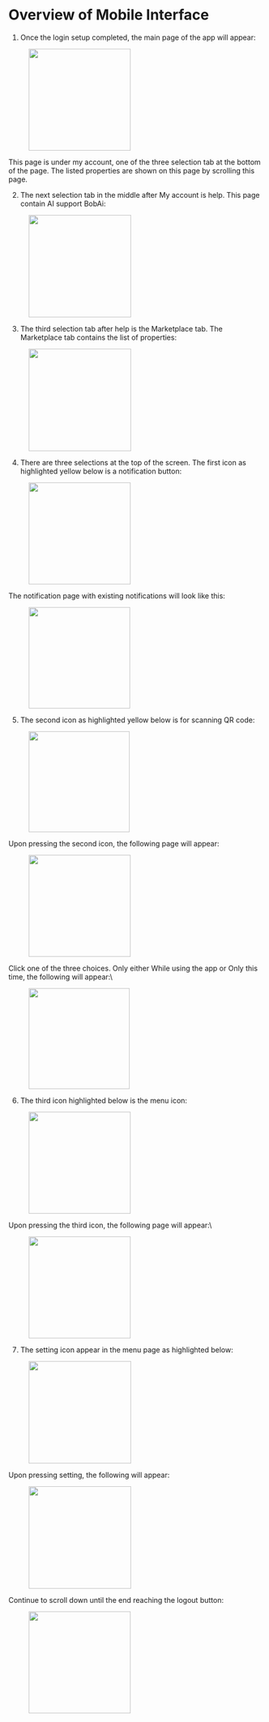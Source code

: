 # Overview of Mobile Interface

1. Once the login setup completed, the main page of the app will appear:&#x20;

<figure><img src="../../../../../.gitbook/assets/image (5).png" alt="" width="201"><figcaption></figcaption></figure>

This page is under my account, one of the three selection tab at the bottom of the page. The listed properties are shown on this page by scrolling this page.



2. The next selection tab in the middle after My account is help. This page contain AI support BobAi:

<figure><img src="../../../../../.gitbook/assets/image (1) (1) (1).png" alt="" width="202"><figcaption></figcaption></figure>

3. The third selection tab after help is the Marketplace tab. The Marketplace tab contains the list of properties:

<figure><img src="../../../../../.gitbook/assets/image (2) (1) (1).png" alt="" width="202"><figcaption></figcaption></figure>



4. There are three selections at the top of the screen. The first icon as highlighted yellow below is a notification button:

<figure><img src="../../../../../.gitbook/assets/image (3) (1) (1).png" alt="" width="201"><figcaption></figcaption></figure>

The notification page with existing notifications will look like this:

<figure><img src="../../../../../.gitbook/assets/image (4) (1).png" alt="" width="200"><figcaption></figcaption></figure>



5. The second icon as highlighted yellow below is for scanning QR code:

<figure><img src="../../../../../.gitbook/assets/image (5) (1).png" alt="" width="199"><figcaption></figcaption></figure>

Upon pressing the second icon, the following page will appear:

<figure><img src="../../../../../.gitbook/assets/image (6).png" alt="" width="201"><figcaption></figcaption></figure>

Click one of the three choices. Only either While using the app or Only this time, the following will appear:\


<figure><img src="../../../../../.gitbook/assets/image (7).png" alt="" width="199"><figcaption></figcaption></figure>



6. The third icon highlighted below is the menu icon:

<figure><img src="../../../../../.gitbook/assets/image (8).png" alt="" width="201"><figcaption></figcaption></figure>

Upon pressing the third icon, the following page will appear:\


<figure><img src="../../../../../.gitbook/assets/image (10).png" alt="" width="201"><figcaption></figcaption></figure>



7. The setting icon appear in the menu page as highlighted below:

<figure><img src="../../../../../.gitbook/assets/image (11).png" alt="" width="202"><figcaption></figcaption></figure>

Upon pressing setting, the following will appear:&#x20;

<figure><img src="../../../../../.gitbook/assets/image (12).png" alt="" width="202"><figcaption></figcaption></figure>

Continue to scroll down until the end reaching the logout button:

<figure><img src="../../../../../.gitbook/assets/image (13).png" alt="" width="201"><figcaption></figcaption></figure>
